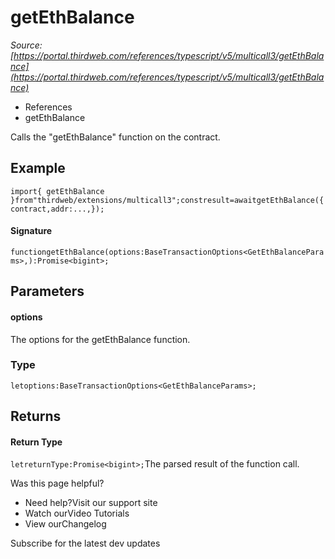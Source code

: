 # getEthBalance

*Source: [https://portal.thirdweb.com/references/typescript/v5/multicall3/getEthBalance](https://portal.thirdweb.com/references/typescript/v5/multicall3/getEthBalance)*

* References
* getEthBalance

Calls the "getEthBalance" function on the contract.

## Example

`import{ getEthBalance }from"thirdweb/extensions/multicall3";constresult=awaitgetEthBalance({contract,addr:...,});`
#### Signature

`functiongetEthBalance(options:BaseTransactionOptions<GetEthBalanceParams>,):Promise<bigint>;`
## Parameters

#### options

The options for the getEthBalance function.

### Type

`letoptions:BaseTransactionOptions<GetEthBalanceParams>;`
## Returns

#### Return Type

`letreturnType:Promise<bigint>;`The parsed result of the function call.

Was this page helpful?

* Need help?Visit our support site
* Watch ourVideo Tutorials
* View ourChangelog

Subscribe for the latest dev updates

